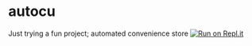 # autocu
Just trying a fun project; automated convenience store
[![Run on Repl.it](https://repl.it/badge/github/ryupark1321/autocu)](https://repl.it/github/ryupark1321/autocu)